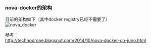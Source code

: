 ### nova-docker的架构  
目前的架构如下（其中docker registry已经不需要了）  
![nova_docker](https://wiki.openstack.org/w/images/6/6c/Docker-under-the-hood.png)

参考：  
http://technodrone.blogspot.com/2014/10/nova-docker-on-juno.html  

